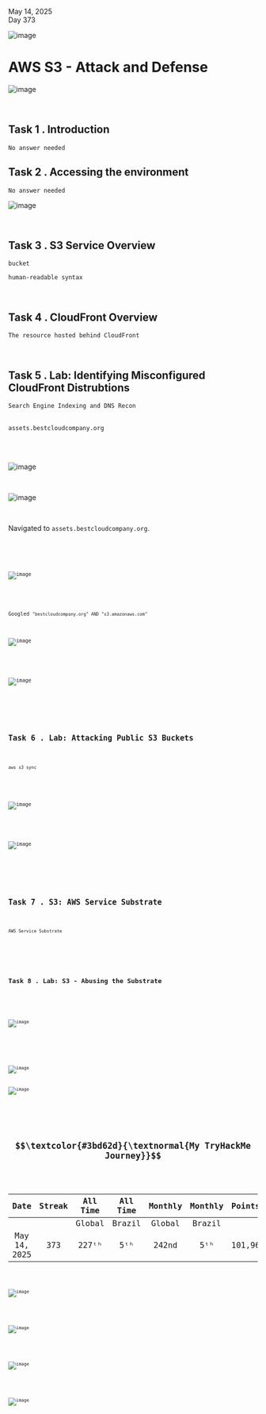 May 14, 2025<br>
Day 373<br>

![image](https://github.com/user-attachments/assets/3e7f2867-802a-4bc8-9066-a37cc667909a)


<h1>AWS S3 - Attack and Defense</h1>

![image](https://github.com/user-attachments/assets/597ef441-7af4-466c-a221-ddd8a037fc1d)


<br>

<h2>Task 1 . Introduction</h2>

<code>No answer needed</code><br>

<h2>Task 2 . Accessing the environment</h2>

<code>No answer needed</code><br>

![image](https://github.com/user-attachments/assets/823c8278-eb38-4513-a790-e140af6ad073)

<br>

<h2>Task 3 . S3 Service Overview</h2>
<code>bucket</code><br>

<code>human-readable syntax</code><br>

<br>

<h2>Task 4 . CloudFront Overview</h2>

<code>The resource hosted behind CloudFront</code><br>

<br>

<h2>Task 5 . Lab: Identifying Misconfigured CloudFront Distrubtions</h2>


<code>Search Engine Indexing and DNS Recon</code><br><br>

<code>assets.bestcloudcompany.org</code><br><br>

<br>

![image](https://github.com/user-attachments/assets/fd129086-4216-4ca8-ac24-02f0aa5aa12f)

<br>

![image](https://github.com/user-attachments/assets/8441c446-fd5c-4d53-96f2-8a4945f3d834)

<br>

<p>Navigated to <code>assets.bestcloudcompany.org<code>.</p>

<br>

![image](https://github.com/user-attachments/assets/902f0578-945b-43b0-b0c0-cd0db43772c4)

<br>


<p>Googled <code>"bestcloudcompany.org" AND "s3.amazonaws.com"</code></p>

![image](https://github.com/user-attachments/assets/daa2b050-c767-4f09-8e1a-03d407f01e7b)

<br>

![image](https://github.com/user-attachments/assets/7d29ba7f-f054-4ada-a78c-035a9143b52f)


<br>
<br>


<h2>Task 6 . Lab: Attacking Public S3 Buckets</h2>


<code>aws s3 sync</code><br>

<br>


![image](https://github.com/user-attachments/assets/bbf2258d-6609-491b-9cb3-9370feea7881)

<br>

![image](https://github.com/user-attachments/assets/996bfef7-18d4-4e86-911a-ad29043cc545)




<br>
<br>


<h2>Task 7 . S3: AWS Service Substrate</h2>

<code>AWS Service Substrate<br>

<br>
<br>


<h2>Task 8 . Lab: S3 - Abusing the Substrate</h2>

<br>


![image](https://github.com/user-attachments/assets/bbf2258d-6609-491b-9cb3-9370feea7881)


<br>
<br>


![image](https://github.com/user-attachments/assets/01664c46-283e-48be-be15-1e3930b2ce23)


![image](https://github.com/user-attachments/assets/2eda61bb-e812-459e-87c5-010f8fe1be2a)


<br>
<br>

<h1 align="center">$$\textcolor{#3bd62d}{\textnormal{My TryHackMe Journey}}$$</h1>

<div align="center">

| Date              | Streak   | All Time     | All Time     | Monthly     | Monthly    | Points   | Rooms     | Badges    |
| :---------------: | :------: | :----------: | :----------: | :---------: | :--------: | :------  | :-------: | :-------: |
|                   |          |   Global     |   Brazil     |   Global    |   Brazil   |          | Completed |           |
| May 14, 2025      | 373      |    227ᵗʰ     |        5ᵗʰ   |   242nd     |    5ᵗʰ    |  101,967 |       7230|   62      |

</div>

![image](https://github.com/user-attachments/assets/f0a838a5-bc03-433c-8d40-10bb88d8b805)

<br>

![image](https://github.com/user-attachments/assets/5a1bd886-486a-4ee8-83e2-77a828613f4a)

<br>

![image](https://github.com/user-attachments/assets/a945a064-0dc4-4821-bfd2-36c3ec4807e2)

<br>

![image](https://github.com/user-attachments/assets/f0a439c1-bde5-4952-84b4-3f920bb0e9be)





